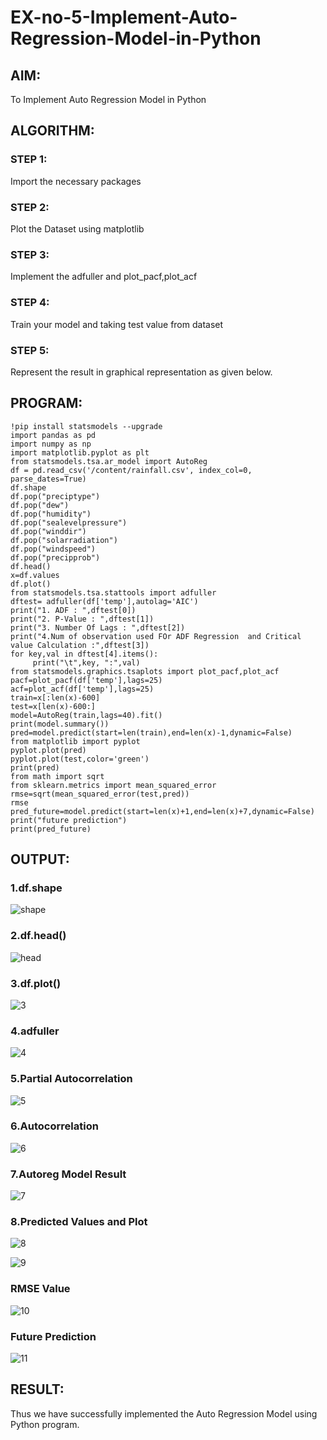 # EX-no-5-Implement-Auto-Regression-Model-in-Python
## AIM:
To Implement Auto Regression Model in Python
## ALGORITHM:
### STEP 1:

Import the necessary packages
### STEP 2:

Plot the Dataset using matplotlib
### STEP 3:

Implement the adfuller and plot_pacf,plot_acf
### STEP 4:

Train your model and taking test value from dataset
### STEP 5:

Represent the result in graphical representation as given below.
## PROGRAM:
```
!pip install statsmodels --upgrade
import pandas as pd
import numpy as np
import matplotlib.pyplot as plt
from statsmodels.tsa.ar_model import AutoReg
df = pd.read_csv('/content/rainfall.csv', index_col=0, parse_dates=True)
df.shape
df.pop("preciptype")
df.pop("dew")
df.pop("humidity")
df.pop("sealevelpressure")
df.pop("winddir")
df.pop("solarradiation")
df.pop("windspeed")
df.pop("precipprob")
df.head()
x=df.values
df.plot()
from statsmodels.tsa.stattools import adfuller
dftest= adfuller(df['temp'],autolag='AIC')
print("1. ADF : ",dftest[0])
print("2. P-Value : ",dftest[1])
print("3. Number Of Lags : ",dftest[2])
print("4.Num of observation used FOr ADF Regression  and Critical value Calculation :",dftest[3])
for key,val in dftest[4].items():
     print("\t",key, ":",val)
from statsmodels.graphics.tsaplots import plot_pacf,plot_acf
pacf=plot_pacf(df['temp'],lags=25)
acf=plot_acf(df['temp'],lags=25)
train=x[:len(x)-600]
test=x[len(x)-600:]
model=AutoReg(train,lags=40).fit()
print(model.summary())
pred=model.predict(start=len(train),end=len(x)-1,dynamic=False)
from matplotlib import pyplot
pyplot.plot(pred)
pyplot.plot(test,color='green')
print(pred)
from math import sqrt
from sklearn.metrics import mean_squared_error
rmse=sqrt(mean_squared_error(test,pred))
rmse
pred_future=model.predict(start=len(x)+1,end=len(x)+7,dynamic=False)
print("future prediction")
print(pred_future)
```
## OUTPUT:

### 1.df.shape

![shape](https://github.com/praveenst13/EX-no-5-Implement-Auto-Regression-Model-in-Python/assets/118787793/e87098d4-4eab-4794-a1c7-dc40f1fbde1e)
### 2.df.head()

![head](https://github.com/praveenst13/EX-no-5-Implement-Auto-Regression-Model-in-Python/assets/118787793/924990aa-5033-4d93-9fac-7cf1bc2b5959)

### 3.df.plot()

![3](https://github.com/praveenst13/EX-no-5-Implement-Auto-Regression-Model-in-Python/assets/118787793/1e7abcae-fc95-4181-b569-d03dbb056cde)



### 4.adfuller


![4](https://github.com/praveenst13/EX-no-5-Implement-Auto-Regression-Model-in-Python/assets/118787793/46cce841-ecf3-4753-976c-fc436ed58457)


### 5.Partial Autocorrelation

![5](https://github.com/praveenst13/EX-no-5-Implement-Auto-Regression-Model-in-Python/assets/118787793/576f456e-5a2d-4f9a-a3cb-69f4edb7f1cd)


### 6.Autocorrelation
![6](https://github.com/praveenst13/EX-no-5-Implement-Auto-Regression-Model-in-Python/assets/118787793/343497d1-1b78-45de-b80c-5e78196c4c07)

### 7.Autoreg Model Result

![7](https://github.com/praveenst13/EX-no-5-Implement-Auto-Regression-Model-in-Python/assets/118787793/a0ef3e82-97cd-4db3-83a8-451012c2454b)

### 8.Predicted Values and Plot
![8](https://github.com/praveenst13/EX-no-5-Implement-Auto-Regression-Model-in-Python/assets/118787793/67ca56f8-b401-4f34-8722-ea4d3dd1ab04)

![9](https://github.com/praveenst13/EX-no-5-Implement-Auto-Regression-Model-in-Python/assets/118787793/176f0b0d-ec16-45e0-a0f5-284edd10a93c)

### RMSE Value

![10](https://github.com/praveenst13/EX-no-5-Implement-Auto-Regression-Model-in-Python/assets/118787793/ebe5ffa9-ad45-4bfb-8c74-58e91cabc0dc)
### Future Prediction
![11](https://github.com/praveenst13/EX-no-5-Implement-Auto-Regression-Model-in-Python/assets/118787793/6e1cb07c-0721-4be2-a3cf-ad468d27a796)



## RESULT:
Thus we have successfully implemented the Auto Regression Model  using Python program.
